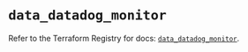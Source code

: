 # `data_datadog_monitor`

Refer to the Terraform Registry for docs: [`data_datadog_monitor`](https://registry.terraform.io/providers/datadog/datadog/3.75.0/docs/data-sources/monitor).
